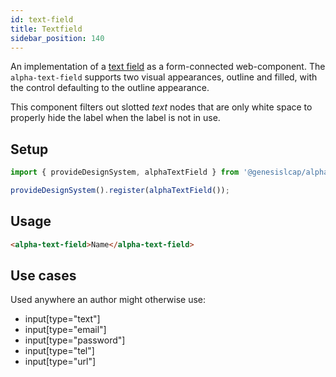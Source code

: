 ```yaml
---
id: text-field
title: Textfield
sidebar_position: 140
---
```


An implementation of a [text field](https://developer.mozilla.org/en-US/docs/Web/HTML/Element/Input/text) as a form-connected web-component. The `alpha-text-field` supports two visual appearances, outline and filled, with the control defaulting to the outline appearance.

This component filters out slotted _text_ nodes that are only white space to properly hide the label when the label is not in use.

## Setup

```ts
import { provideDesignSystem, alphaTextField } from '@genesislcap/alpha-design-system';

provideDesignSystem().register(alphaTextField());
```

## Usage

```html live
<alpha-text-field>Name</alpha-text-field>
```

## Use cases

Used anywhere an author might otherwise use:

- input\[type="text"]
- input\[type="email"]
- input\[type="password"]
- input\[type="tel"]
- input\[type="url"]

